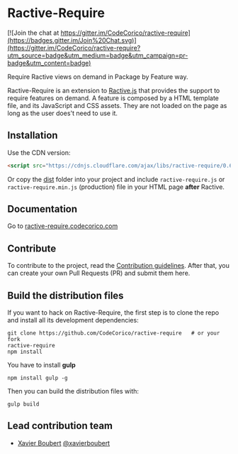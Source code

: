# Ractive-Require

[![Join the chat at https://gitter.im/CodeCorico/ractive-require](https://badges.gitter.im/Join%20Chat.svg)](https://gitter.im/CodeCorico/ractive-require?utm_source=badge&utm_medium=badge&utm_campaign=pr-badge&utm_content=badge)

Require Ractive views on demand in Package by Feature way.

Ractive-Require is an extension to [Ractive.js](http://ractivejs.org) that provides the support to require features on demand. A feature is composed by a HTML template file, and its JavaScript and CSS assets. They are not loaded on the page as long as the user does't need to use it.

## Installation

Use the CDN version:
```HTML
<script src="https://cdnjs.cloudflare.com/ajax/libs/ractive-require/0.6.4/ractive-require.min.js"></script>
```

Or copy the [dist](https://github.com/CodeCorico/ractive-require/tree/master/dist) folder into your project and include ```ractive-require.js``` or ```ractive-require.min.js``` (production) file in your HTML page **after** Ractive.

## Documentation

Go to [ractive-require.codecorico.com](http://ractive-require.codecorico.com)

## Contribute

To contribute to the project, read the [Contribution guidelines](https://github.com/CodeCorico/ractive-require/blob/master/CONTRIBUTING.md).
After that, you can create your own Pull Requests (PR) and submit them here.

## Build the distribution files

If you want to hack on Ractive-Require, the first step is to clone the repo and install all its development dependencies:

```
git clone https://github.com/CodeCorico/ractive-require   # or your fork
ractive-require
npm install
```

You have to install **gulp**
```
npm install gulp -g
```

Then you can build the distribution files with:
```
gulp build
```


## Lead contribution team

* [Xavier Boubert](http://xavierboubert.fr) [@xavierboubert](http://twitter.com/XavierBoubert)
